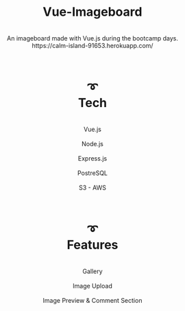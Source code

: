 

<div align=center>
 <h1>Vue-Imageboard</h1>
 <br>An imageboard made with Vue.js during the bootcamp days.</br>
 <div>https://calm-island-91653.herokuapp.com/</div>
 </div>
 
 <div align=center>
<h1><br>➰</br> Tech</h1>
<div align=center>
<br>Vue.js</br>
<br>Node.js</br>
<br>Express.js</br>
<br>PostreSQL</br>
<br>S3 - AWS</br>
 </div>
 <div>
 
  <div align=center>
   <h1><br>➰</br> Features</h1>
 <div align=center>
  <br>Gallery</br>
<br>Image Upload</br>
<br>Image Preview & Comment Section</br>
 </div>
 <div>

